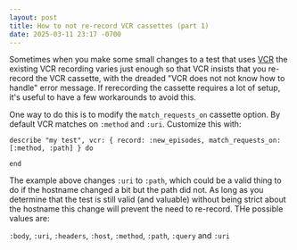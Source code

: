 ```yaml
---
layout: post
title: How to not re-record VCR cassettes (part 1)
date: 2025-03-11 23:17 -0700
---
```


Sometimes when you make some small changes to a test that uses [VCR](https://github.com/vcr/vcr) the existing VCR recording varies just enough so that VCR insists that you re-record the VCR cassette, with the dreaded "VCR does not not know how to handle" error message. If rerecording the cassette requires a lot of setup, it's useful to have a few workarounds to avoid this. 

One way to do this is to modify the `match_requests_on` cassette option. By default VCR matches on `:method` and `:uri`.  Customize this with:

<pre class="language-shell"><code>describe "my test", vcr: { record: :new_episodes, match_requests_on: [:method, :path] } do

end
</code></pre>

The example above changes `:uri` to `:path`, which could be a valid thing to do if the hostname changed a bit but the path did not. As long as you determine that the test is still valid (and valuable) without being strict about the hostname this change will prevent the need to re-record.  THe possible values are:

`:body`, `:uri`, `:headers`, `:host`, `:method`, `:path`, `:query` and `:uri`












